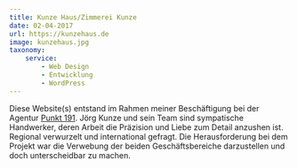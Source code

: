 ```yaml
---
title: Kunze Haus/Zimmerei Kunze
date: 02-04-2017
url: https://kunzehaus.de
image: kunzehaus.jpg
taxonomy:
    service:
        - Web Design
        - Entwicklung
        - WordPress
---
```

Diese Website(s) entstand im Rahmen meiner Beschäftigung bei der Agentur [Punkt 191](https://punkt191.de). Jörg Kunze und sein Team sind sympatische Handwerker, deren Arbeit die Präzision und Liebe zum Detail anzushen ist. Regional verwurzelt und international gefragt. Die Herausforderung bei dem Projekt war die Verwebung der beiden Geschäftsbereiche darzustellen und doch unterscheidbar zu machen.